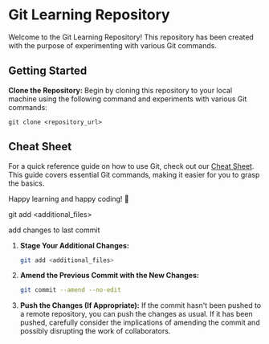 # Git Learning Repository

Welcome to the Git Learning Repository! This repository has been created with the purpose of experimenting with various Git commands.

## Getting Started

**Clone the Repository:** Begin by cloning this repository to your local machine using the following command and experiments with various Git commands:

```
git clone <repository_url>
```

## Cheat Sheet

For a quick reference guide on how to use Git, check out our [Cheat Sheet](https://www.digitalocean.com/community/cheatsheets/how-to-use-git-a-reference-guide). This guide covers essential Git commands, making it easier for you to grasp the basics.

Happy learning and happy coding! 🚀

git add <additional_files>


add changes to last commit

1. **Stage Your Additional Changes:**
   ```bash
   git add <additional_files>
   ```

2. **Amend the Previous Commit with the New Changes:**

   ```bash
   git commit --amend --no-edit
   ```

3. **Push the Changes (If Appropriate):**
   If the commit hasn't been pushed to a remote repository, you can push the changes as usual. If it has been pushed, carefully consider the implications of amending the commit and possibly disrupting the work of collaborators.
